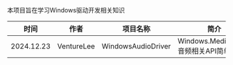 本项目旨在学习Windows驱动开发相关知识

| 时间 | 作者 | 项目名称 | 简介 |
|---|---|---|---|
| 2024.12.23 | VentureLee |WindowsAudioDriver|Windows.Media.Audio音频相关API简单测试|